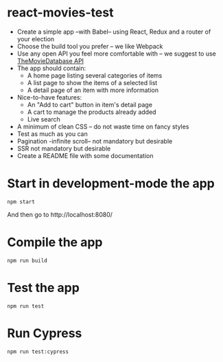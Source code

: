 # react-movies-test

-   Create a simple app –with Babel– using React, Redux and a router of your election
-   Choose the build tool you prefer – we like Webpack
-   Use any open API you feel more comfortable with – we suggest to use [TheMovieDatabase API](https://developers.themoviedb.org/3/getting-started/introduction)
-   The app should contain:
    -   A home page listing several categories of items
    -   A list page to show the items of a selected list
    -   A detail page of an item with more information
-   Nice-to-have features:
    -   An "Add to cart" button in item's detail page
    -   A cart to manage the products already added
    -   Live search
-   A minimum of clean CSS – do not waste time on fancy styles
-   Test as much as you can
-   Pagination -infinite scroll– not mandatory but desirable
-   SSR not mandatory but desirable
-   Create a README file with some documentation

# Start in development-mode the app

```
npm start
```

And then go to http://localhost:8080/

# Compile the app

```
npm run build
```

# Test the app

```
npm run test
```

# Run Cypress

```
npm run test:cypress
```

